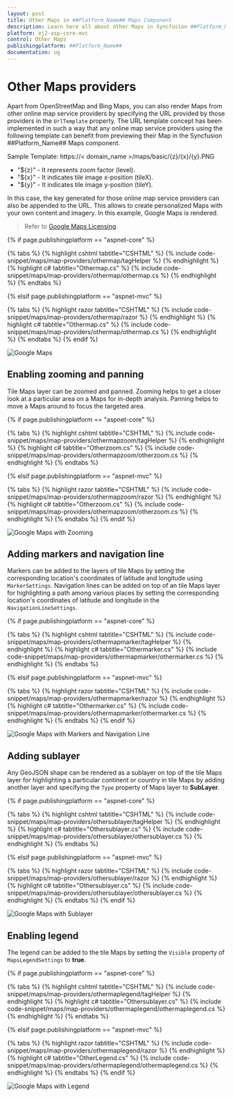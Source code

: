 ```yaml
---
layout: post
title: Other Maps in ##Platform_Name## Maps Component
description: Learn here all about other Maps in Syncfusion ##Platform_Name## Maps component of Syncfusion Essential JS 2 and more.
platform: ej2-asp-core-mvc
control: Other Maps
publishingplatform: ##Platform_Name##
documentation: ug
---
```


# Other Maps providers

Apart from OpenStreetMap and Bing Maps, you can also render Maps from other online map service providers by specifying the URL provided by those providers in the `UrlTemplate` property. The URL template concept has been implemented in such a way that any online map service providers using the following template can benefit from previewing their Map in the Syncfusion ##Platform_Name## Maps component.

<!-- markdownlint-disable MD034 -->

Sample Template: https://< domain_name >/maps/basic/{z}/{x}/{y}.PNG

* "${z}" - It represents zoom factor (level).
* "${x}" - It indicates tile image x-position (tileX).
* "${y}" - It indicates tile image y-position (tileY).

In this case, the key generated for those online map service providers can also be appended to the URL. This allows to create personalized Maps with your own content and imagery. In this example, Google Maps is rendered.

>Refer to [Google Maps Licensing](https://developers.google.com/maps/terms#10-license-restrictions).

{% if page.publishingplatform == "aspnet-core" %}

{% tabs %}
{% highlight cshtml tabtitle="CSHTML" %}
{% include code-snippet/maps/map-providers/othermap/tagHelper %}
{% endhighlight %}
{% highlight c# tabtitle="Othermap.cs" %}
{% include code-snippet/maps/map-providers/othermap/othermap.cs %}
{% endhighlight %}
{% endtabs %}

{% elsif page.publishingplatform == "aspnet-mvc" %}

{% tabs %}
{% highlight razor tabtitle="CSHTML" %}
{% include code-snippet/maps/map-providers/othermap/razor %}
{% endhighlight %}
{% highlight c# tabtitle="Othermap.cs" %}
{% include code-snippet/maps/map-providers/othermap/othermap.cs %}
{% endhighlight %}
{% endtabs %}
{% endif %}

![Google Maps](../images/MapProviders/google-map.PNG)

## Enabling zooming and panning

Tile Maps layer can be zoomed and panned. Zooming helps to get a closer look at a particular area on a Maps for in-depth analysis. Panning helps to move a Maps around to focus the targeted area.

{% if page.publishingplatform == "aspnet-core" %}

{% tabs %}
{% highlight cshtml tabtitle="CSHTML" %}
{% include code-snippet/maps/map-providers/othermapzoom/tagHelper %}
{% endhighlight %}
{% highlight c# tabtitle="Otherzoom.cs" %}
{% include code-snippet/maps/map-providers/othermapzoom/otherzoom.cs %}
{% endhighlight %}
{% endtabs %}

{% elsif page.publishingplatform == "aspnet-mvc" %}

{% tabs %}
{% highlight razor tabtitle="CSHTML" %}
{% include code-snippet/maps/map-providers/othermapzoom/razor %}
{% endhighlight %}
{% highlight c# tabtitle="Otherzoom.cs" %}
{% include code-snippet/maps/map-providers/othermapzoom/otherzoom.cs %}
{% endhighlight %}
{% endtabs %}
{% endif %}

![Google Maps with Zooming](../images/MapProviders/google-maps-zoom.PNG)

## Adding markers and navigation line

Markers can be added to the layers of tile Maps by setting the corresponding location's coordinates of latitude and longitude using `MarkerSettings`. Navigation lines can be added on top of an tile Maps layer for highlighting a path among various places by setting the corresponding location's coordinates of latitude and longitude in the `NavigationLineSettings`.

{% if page.publishingplatform == "aspnet-core" %}

{% tabs %}
{% highlight cshtml tabtitle="CSHTML" %}
{% include code-snippet/maps/map-providers/othermapmarker/tagHelper %}
{% endhighlight %}
{% highlight c# tabtitle="Othermarker.cs" %}
{% include code-snippet/maps/map-providers/othermapmarker/othermarker.cs %}
{% endhighlight %}
{% endtabs %}

{% elsif page.publishingplatform == "aspnet-mvc" %}

{% tabs %}
{% highlight razor tabtitle="CSHTML" %}
{% include code-snippet/maps/map-providers/othermapmarker/razor %}
{% endhighlight %}
{% highlight c# tabtitle="Othermarker.cs" %}
{% include code-snippet/maps/map-providers/othermapmarker/othermarker.cs %}
{% endhighlight %}
{% endtabs %}
{% endif %}

![Google Maps with Markers and Navigation Line](../images/MapProviders/google-maps-marker-and-line.PNG)

## Adding sublayer

Any GeoJSON shape can be rendered as a sublayer on top of the tile Maps layer for highlighting a particular continent or country in tile Maps by adding another layer and specifying the `Type` property of Maps layer to **SubLayer**.

{% if page.publishingplatform == "aspnet-core" %}

{% tabs %}
{% highlight cshtml tabtitle="CSHTML" %}
{% include code-snippet/maps/map-providers/othersublayer/tagHelper %}
{% endhighlight %}
{% highlight c# tabtitle="Othersublayer.cs" %}
{% include code-snippet/maps/map-providers/othersublayer/othersublayer.cs %}
{% endhighlight %}
{% endtabs %}

{% elsif page.publishingplatform == "aspnet-mvc" %}

{% tabs %}
{% highlight razor tabtitle="CSHTML" %}
{% include code-snippet/maps/map-providers/othersublayer/razor %}
{% endhighlight %}
{% highlight c# tabtitle="Othersublayer.cs" %}
{% include code-snippet/maps/map-providers/othersublayer/othersublayer.cs %}
{% endhighlight %}
{% endtabs %}
{% endif %}

![Google Maps with Sublayer](../images/MapProviders/google-maps-sublayer.PNG)

## Enabling legend

The legend can be added to the tile Maps by setting the `Visible` property of `MapsLegendSettings` to **true**.

{% if page.publishingplatform == "aspnet-core" %}

{% tabs %}
{% highlight cshtml tabtitle="CSHTML" %}
{% include code-snippet/maps/map-providers/othermaplegend/tagHelper %}
{% endhighlight %}
{% highlight c# tabtitle="Othersublayer.cs" %}
{% include code-snippet/maps/map-providers/othermaplegend/othermaplegend.cs %}
{% endhighlight %}
{% endtabs %}

{% elsif page.publishingplatform == "aspnet-mvc" %}

{% tabs %}
{% highlight razor tabtitle="CSHTML" %}
{% include code-snippet/maps/map-providers/othermaplegend/razor %}
{% endhighlight %}
{% highlight c# tabtitle="OtherLegend.cs" %}
{% include code-snippet/maps/map-providers/othermaplegend/othermaplegend.cs %}
{% endhighlight %}
{% endtabs %}
{% endif %}

![Google Maps with Legend](../images/MapProviders/google-map-legend.PNG)